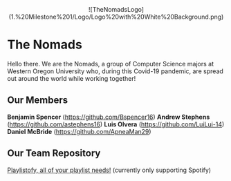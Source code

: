 ﻿<center>![TheNomadsLogo](1.%20Milestone%201/Logo/Logo%20with%20White%20Background.png)</center>

# The Nomads

Hello there. We are the Nomads, a group of Computer Science majors at Western Oregon University who, during this Covid-19 pandemic, are spread out around the world while working together!

## Our Members
**Benjamin Spencer** (https://github.com/Bspencer16)
**Andrew Stephens** (https://github.com/astephens16)
**Luis Olvera** (https://github.com/LuiLui-14)
**Daniel McBride** (https://github.com/ApneaMan29)

## Our Team Repository
[Playlistofy, all of your playlist needs!](https://github.com/ApneaMan29/TheNomads) (currently only supporting Spotify)
